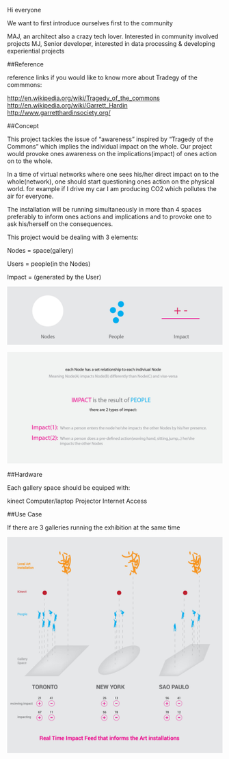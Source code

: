 Hi everyone

We want to first introduce ourselves first to the community

MAJ, an architect also a crazy tech lover. Interested in community involved projects
MJ, Senior developer, interested in data processing & developing experiential projects


##Reference

reference links if you would like to know more about Tradegy of the commmons:

http://en.wikipedia.org/wiki/Tragedy_of_the_commons
http://en.wikipedia.org/wiki/Garrett_Hardin
http://www.garretthardinsociety.org/

##Concept

This project tackles the issue of “awareness” inspired by “Tragedy of the Commons” which implies the individual impact on the whole. Our project would provoke ones awareness on the implications(impact) of ones action on to the whole.

In a time of  virtual networks where one sees his/her direct impact on to the whole(network), one should start questioning ones action on the physical world. for example if I drive my car I am producing CO2 which pollutes the air for everyone.

The installation will be running simultaneously in more than 4 spaces preferably to inform ones actions and implications and to provoke one to ask his/herself on the consequences.

This project would be dealing with 3 elements:

Nodes = space(gallery)

Users = people(in the Nodes)

Impact = (generated by the User)

![Example Image](../project_images/p1-1.jpg?raw=true "Example Image")

![Example Image](../project_images/p1-2.jpg?raw=true "Example Image")

##Hardware

Each gallery space should be equiped with:

kinect
Computer/laptop
Projector
Internet Access

##Use Case

If there are 3 galleries running the exhibition at the same time

![Example Image](../project_images/p1-3.jpg?raw=true "Example Image")

